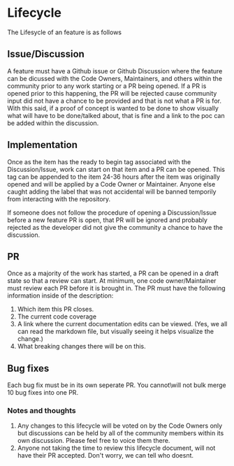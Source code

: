 # Lifecycle
The Lifesycle of an feature is as follows

## Issue/Discussion
A feature must have a Github issue or Github Discussion where the feature can be dicussed with the Code Owners, Maintainers,  and
others within the community prior to any work starting or a PR being opened.  If a PR is opened prior to this happening, the PR will be 
rejected cause community input did not have a chance to be provided and that is not what a PR is for.  With this said, if a proof of concept is
wanted to be done to show visually what will have to be done/talked about, that is fine and a link to the poc can be added within the discussion.  


## Implementation
Once as the item has the ready to begin tag associated with the Discussion/Issue, work can start on that item and a PR can be opened.  This tag can be appended
to the item 24-36 hours after the item was originally opened and will be applied by a Code Owner or Maintainer.  Anyone else caught adding the label that was not
accidental will be banned temporily from interacting with the repository.

If someone does not follow the procedure of opening a Discussion/Issue before a new feature PR is open, that PR will be ignored and probably rejected
as the developer did not give the community a chance to have the discussion.  


## PR
Once as a majority of the work has started, a PR can be opened in a draft state so that a review can start.  At minimum, one code owner/Maintainer must review
each PR before it is brought in. The PR must have the following information inside of the description:

1. Which item this PR closes.
1. The current code coverage
1. A link where the current documentation edits can be viewed.  (Yes, we all can read the markdown file, but visually seeing it helps visualize the change.)
1. What breaking changes there will be on this.


## Bug fixes
Each bug fix must be in its own seperate PR.  You cannot\will not bulk merge 10 bug fixes into one PR.


### Notes and thoughts
1. Any changes to this lifecycle will be voted on by the Code Owners only but discussions can be held by all of the community members within its own discussion.  Please feel free to voice them there.
1. Anyone not taking the time to review this lifecycle document, will not have their PR accepted.  Don't worry, we can tell who doesnt.